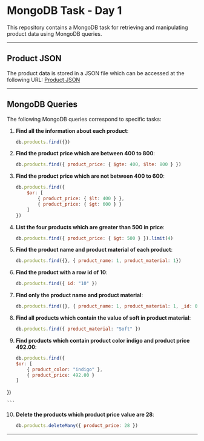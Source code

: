 # MongoDB Task - Day 1

This repository contains a MongoDB task for retrieving and manipulating product data using MongoDB queries.

---

## Product JSON

The product data is stored in a JSON file which can be accessed at the following URL:
[Product JSON](https://github.com/rvsp/database/blob/master/mongodb/product.json)

---

## MongoDB Queries

The following MongoDB queries correspond to specific tasks:

1. **Find all the information about each product**:
    ```javascript
    db.products.find({})
    ```

2. **Find the product price which are between 400 to 800**:
    ```javascript
    db.products.find({ product_price: { $gte: 400, $lte: 800 } })
    ```

3. **Find the product price which are not between 400 to 600**:
    ```javascript
    db.products.find({
        $or: [
            { product_price: { $lt: 400 } },
            { product_price: { $gt: 600 } }
        ]
    })
    ```

4. **List the four products which are greater than 500 in price**:
    ```javascript
    db.products.find({ product_price: { $gt: 500 } }).limit(4)
    ```

5. **Find the product name and product material of each product**:
    ```javascript
    db.products.find({}, { product_name: 1, product_material: 1})
    ```

6. **Find the product with a row id of 10**:
    ```javascript
    db.products.find({ id: "10" })
    ```

7. **Find only the product name and product material**:
    ```javascript
    db.products.find({}, { product_name: 1, product_material: 1, _id: 0 })
    ```

8. **Find all products which contain the value of soft in product material**:
    ```javascript
    db.products.find({ product_material: "Soft" })
    ```

9. **Find products which contain product color indigo and product price 492.00**:
    ```javascript
    db.products.find({
    $or: [
        { product_color: "indigo" },
        { product_price: 492.00 }
    ]
})

    ```

10. **Delete the products which product price value are 28**:
    ```javascript
    db.products.deleteMany({ product_price: 28 })
    ```

---


